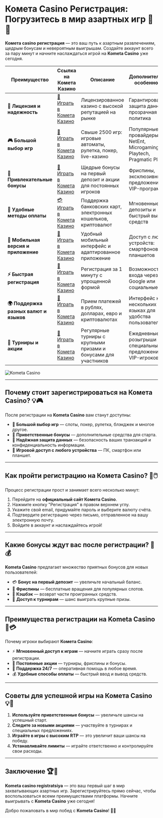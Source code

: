 # Комета Casino Регистрация: Погрузитесь в мир азартных игр 🎰✨

**Комета casino регистрация** — это ваш путь к азартным развлечениям, щедрым бонусам и невероятным выигрышам. Создайте аккаунт всего за пару минут и начните наслаждаться игрой на **Kometa Casino** уже сегодня.

| **Преимущество**                      | **Ссылка на Комета Казино**                | **Описание**                                       | **Дополнительные особенности**                     |
|----------------------------------------|--------------------------------------------|--------------------------------------------------|--------------------------------------------------|
| **🎰 Лицензия и надежность**           | [💎 Играть в Комета Казино](https://brandplay.link/8ZymQJV8) | Лицензированное казино с высокой репутацией на рынке | Гарантированная защита данных и прозрачная политика |
| **🎮 Большой выбор игр**               | [🎉 Играть в Комета Казино](https://brandplay.link/8ZymQJV8) | Свыше 2500 игр: игровые автоматы, рулетка, покер, live-казино | Популярные провайдеры: NetEnt, Microgaming, Playtech, Pragmatic Play |
| **🎁 Привлекательные бонусы**          | [🎯 Играть в Комета Казино](https://brandplay.link/8ZymQJV8) | Щедрые бонусы на первый депозит и акции для постоянных игроков | Фриспины, эксклюзивные предложения и VIP-программы |
| **💸 Удобные методы оплаты**           | [💳 Играть в Комета Казино](https://brandplay.link/8ZymQJV8) | Поддержка банковских карт, электронных кошельков, криптовалют | Мгновенные депозиты и быстрый вывод средств |
| **📱 Мобильная версия и приложение**   | [🚀 Играть в Комета Казино](https://brandplay.link/8ZymQJV8) | Удобный мобильный интерфейс и адаптированное приложение | Доступ с любых устройств: смартфонов и планшетов |
| **⚡ Быстрая регистрация**             | [🔑 Играть в Комета Казино](https://brandplay.link/8ZymQJV8) | Регистрация за 1 минуту с упрощенной формой | Возможность входа через Google или социальные сети |
| **🌍 Поддержка разных валют и языков** | [💸 Играть в Комета Казино](https://brandplay.link/8ZymQJV8) | Прием платежей в рублях, долларах, евро и криптовалютах | Интерфейс на нескольких языках для удобства пользователей |
| **🏅 Турниры и акции**                 | [🎲 Играть в Комета Казино](https://brandplay.link/8ZymQJV8) | Регулярные турниры с крупными призами и бонусами для участников | Ежедневные розыгрыши и специальные предложения для VIP-игроков |

![Kometa Casino](https://miryarche.ru/wp-content/uploads/2024/08/kometa-kazino.webp)

---

## Почему стоит зарегистрироваться на Комета Casino? 💡🎮

После регистрации на **Kometa Casino** вам станут доступны:

- 🎰 **Большой выбор игр** — слоты, покер, рулетка, блэкджек и многое другое.
- 🎁 **Приветственные бонусы** — дополнительные средства для старта.
- 🔐 **Надёжная защита данных** — безопасность ваших транзакций и конфиденциальность информации.
- 📱 **Игровой доступ с любого устройства** — ПК, смартфон или планшет.

---

## Как пройти регистрацию на Комета Casino? 🚀🖱️

Процесс регистрации прост и занимает всего несколько минут:

1. Перейдите на **официальный сайт Комета Casino**.
2. Нажмите кнопку "Регистрация" в правом верхнем углу.
3. Укажите свой email, придумайте пароль и выберите валюту счёта.
4. Подтвердите регистрацию через письмо, отправленное на вашу электронную почту.
5. Войдите в аккаунт и наслаждайтесь игрой!

---

## Какие бонусы ждут вас после регистрации? 🎁💰

**Kometa Casino** предлагает множество приятных бонусов для новых пользователей:

- 💳 **Бонус на первый депозит** — увеличьте начальный баланс.
- 🎰 **Фриспины** — бесплатные вращения для популярных слотов.
- 🌟 **Кэшбэк** — возврат части проигранных средств.
- 🎀 **Доступ к турнирам** — шанс выиграть крупные призы.

---

## Преимущества регистрации на Kometa Casino 🌟💳

Почему игроки выбирают **Комета Casino**:

- ⚡ **Мгновенный доступ к играм** — начните играть сразу после регистрации.
- 🎲 **Постоянные акции** — турниры, фриспины и бонусы.
- 💬 **Поддержка 24/7** — оперативная помощь в любое время.
- 💰 **Удобные способы оплаты** — быстрый ввод и вывод средств.

---

## Советы для успешной игры на Комета Casino 💡🎯

1. **Используйте приветственные бонусы** — увеличьте шансы на успешный старт.
2. **Следите за новыми акциями** — участвуйте в турнирах и специальных предложениях.
3. **Играйте в игры с высоким RTP** — это увеличит ваши шансы на победу.
4. **Устанавливайте лимиты** — играйте ответственно и контролируйте свои расходы.

---

## Заключение 🏆🎉

**Kometa casino registratsiya** — это ваш первый шаг в мир захватывающих азартных игр. Зарегистрируйтесь прямо сейчас, чтобы воспользоваться всеми преимуществами платформы. Начните выигрывать с **Kometa Casino** уже сегодня!

Добро пожаловать в мир побед с **Kometa Casino**! 🎰🌟
